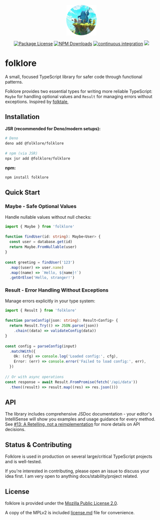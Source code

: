 <p align="center">
  <img src="./.media/folklore-image-cropped.png" width="100" alt="folklore logo" />
</p>

<p align="center">
  <a href="https://www.npmjs.com/package/folklore" target="_blank"><img src="https://img.shields.io/npm/l/folklore.svg" alt="Package License" /></a>
  <a href="https://www.npmjs.com/package/folklore" target="_blank"><img src="https://img.shields.io/npm/dm/folklore.svg" alt="NPM Downloads" /></a>
  <a href="https://github.com/beeauvin/folklore/actions/workflows/continuous-integration.yml" target="_blank"><img src="https://github.com/beeauvin/folklore/actions/workflows/continuous-integration.yml/badge.svg" alt="continuous integration" /></a>
  <a href="https://codecov.io/gh/beeauvin/folklore"><img src="https://codecov.io/gh/beeauvin/folklore/graph/badge.svg?token=19O67TDUG0"/></a>
</p>

# folklore

A small, focused TypeScript library for safer code through functional patterns.

Folklore provides two essential types for writing more reliable TypeScript: `Maybe` for handling optional values and
`Result` for managing errors without exceptions. Inspired by [folktale](https://folktale.origamitower.com),

## Installation

**JSR (recommended for Deno/modern setups):**

```bash
# Deno
deno add @folklore/folklore

# npm (via JSR)
npx jsr add @folklore/folklore
```

**npm:**

```bash
npm install folklore
```

## Quick Start

### Maybe - Safe Optional Values

Handle nullable values without null checks:

```typescript
import { Maybe } from 'folklore'

function findUser(id: string): Maybe<User> {
  const user = database.get(id)
  return Maybe.FromNullable(user)
}

const greeting = findUser('123')
  .map((user) => user.name)
  .map((name) => `Hello, ${name}!`)
  .getOrElse('Hello, stranger!')
```

### Result - Error Handling Without Exceptions

Manage errors explicitly in your type system:

```typescript
import { Result } from 'folklore'

function parseConfig(json: string): Result<Config> {
  return Result.Try(() => JSON.parse(json))
    .chain((data) => validateConfig(data))
}

const config = parseConfig(input)
  .matchWith({
    Ok: (cfg) => console.log('Loaded config:', cfg),
    Error: (err) => console.error('Failed to load config:', err),
  })

// Or with async operations
const response = await Result.FromPromise(fetch('/api/data'))
  .then((result) => result.map((res) => res.json()))
```

## API

The library includes comprehensive JSDoc documentation - your editor's IntelliSense will show you examples and usage
guidance for every method. See
[#13: A Retelling, not a reimplementation](https://github.com/beeauvin/folklore/issues/13) for more details on API
decisions.

## Status & Contributing

Folklore is used in production on several large/critical TypeScript projects and is well-tested.

If you're interested in contributing, please open an issue to discuss your idea first. I am very open to anything
docs/stability/project related.

## License

folklore is provided under the [Mozilla Public License 2.0](https://mozilla.org/MPL/2.0/).

A copy of the MPLv2 is included [license.md](/license.md) file for convenience.
